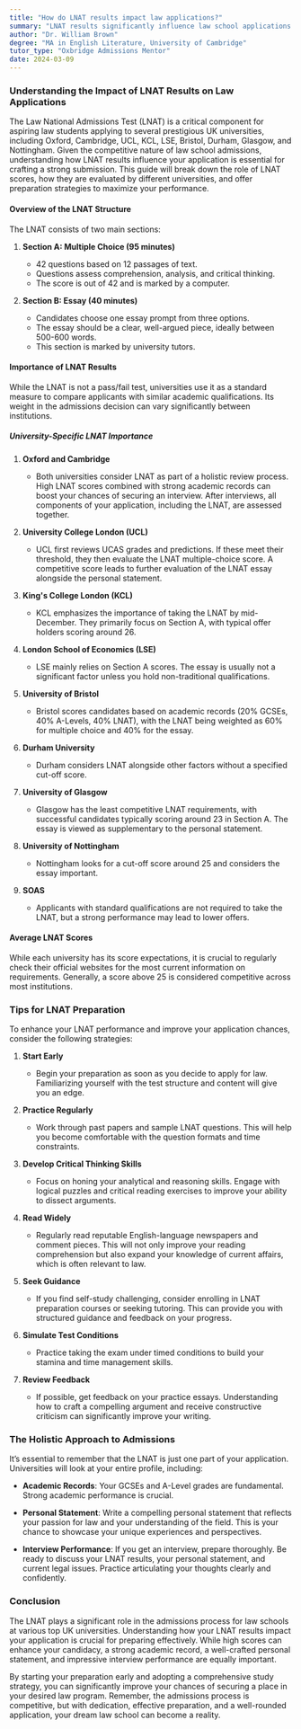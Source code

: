 ```yaml
---
title: "How do LNAT results impact law applications?"
summary: "LNAT results significantly influence law school applications in the UK, impacting admissions at top universities like Oxford, UCL, and KCL."
author: "Dr. William Brown"
degree: "MA in English Literature, University of Cambridge"
tutor_type: "Oxbridge Admissions Mentor"
date: 2024-03-09
---
```


### Understanding the Impact of LNAT Results on Law Applications

The Law National Admissions Test (LNAT) is a critical component for aspiring law students applying to several prestigious UK universities, including Oxford, Cambridge, UCL, KCL, LSE, Bristol, Durham, Glasgow, and Nottingham. Given the competitive nature of law school admissions, understanding how LNAT results influence your application is essential for crafting a strong submission. This guide will break down the role of LNAT scores, how they are evaluated by different universities, and offer preparation strategies to maximize your performance.

#### Overview of the LNAT Structure

The LNAT consists of two main sections:

1. **Section A: Multiple Choice (95 minutes)**
   - 42 questions based on 12 passages of text.
   - Questions assess comprehension, analysis, and critical thinking.
   - The score is out of 42 and is marked by a computer.

2. **Section B: Essay (40 minutes)**
   - Candidates choose one essay prompt from three options.
   - The essay should be a clear, well-argued piece, ideally between 500-600 words.
   - This section is marked by university tutors.

#### Importance of LNAT Results

While the LNAT is not a pass/fail test, universities use it as a standard measure to compare applicants with similar academic qualifications. Its weight in the admissions decision can vary significantly between institutions.

##### University-Specific LNAT Importance

1. **Oxford and Cambridge**
   - Both universities consider LNAT as part of a holistic review process. High LNAT scores combined with strong academic records can boost your chances of securing an interview. After interviews, all components of your application, including the LNAT, are assessed together.

2. **University College London (UCL)**
   - UCL first reviews UCAS grades and predictions. If these meet their threshold, they then evaluate the LNAT multiple-choice score. A competitive score leads to further evaluation of the LNAT essay alongside the personal statement.

3. **King's College London (KCL)**
   - KCL emphasizes the importance of taking the LNAT by mid-December. They primarily focus on Section A, with typical offer holders scoring around 26.

4. **London School of Economics (LSE)**
   - LSE mainly relies on Section A scores. The essay is usually not a significant factor unless you hold non-traditional qualifications.

5. **University of Bristol**
   - Bristol scores candidates based on academic records (20% GCSEs, 40% A-Levels, 40% LNAT), with the LNAT being weighted as 60% for multiple choice and 40% for the essay.

6. **Durham University**
   - Durham considers LNAT alongside other factors without a specified cut-off score.

7. **University of Glasgow**
   - Glasgow has the least competitive LNAT requirements, with successful candidates typically scoring around 23 in Section A. The essay is viewed as supplementary to the personal statement.

8. **University of Nottingham**
   - Nottingham looks for a cut-off score around 25 and considers the essay important.

9. **SOAS**
   - Applicants with standard qualifications are not required to take the LNAT, but a strong performance may lead to lower offers.

#### Average LNAT Scores

While each university has its score expectations, it is crucial to regularly check their official websites for the most current information on requirements. Generally, a score above 25 is considered competitive across most institutions.

### Tips for LNAT Preparation

To enhance your LNAT performance and improve your application chances, consider the following strategies:

1. **Start Early**
   - Begin your preparation as soon as you decide to apply for law. Familiarizing yourself with the test structure and content will give you an edge.

2. **Practice Regularly**
   - Work through past papers and sample LNAT questions. This will help you become comfortable with the question formats and time constraints.

3. **Develop Critical Thinking Skills**
   - Focus on honing your analytical and reasoning skills. Engage with logical puzzles and critical reading exercises to improve your ability to dissect arguments.

4. **Read Widely**
   - Regularly read reputable English-language newspapers and comment pieces. This will not only improve your reading comprehension but also expand your knowledge of current affairs, which is often relevant to law.

5. **Seek Guidance**
   - If you find self-study challenging, consider enrolling in LNAT preparation courses or seeking tutoring. This can provide you with structured guidance and feedback on your progress.

6. **Simulate Test Conditions**
   - Practice taking the exam under timed conditions to build your stamina and time management skills.

7. **Review Feedback**
   - If possible, get feedback on your practice essays. Understanding how to craft a compelling argument and receive constructive criticism can significantly improve your writing.

### The Holistic Approach to Admissions

It’s essential to remember that the LNAT is just one part of your application. Universities will look at your entire profile, including:

- **Academic Records**: Your GCSEs and A-Level grades are fundamental. Strong academic performance is crucial.
  
- **Personal Statement**: Write a compelling personal statement that reflects your passion for law and your understanding of the field. This is your chance to showcase your unique experiences and perspectives.

- **Interview Performance**: If you get an interview, prepare thoroughly. Be ready to discuss your LNAT results, your personal statement, and current legal issues. Practice articulating your thoughts clearly and confidently.

### Conclusion

The LNAT plays a significant role in the admissions process for law schools at various top UK universities. Understanding how your LNAT results impact your application is crucial for preparing effectively. While high scores can enhance your candidacy, a strong academic record, a well-crafted personal statement, and impressive interview performance are equally important.

By starting your preparation early and adopting a comprehensive study strategy, you can significantly improve your chances of securing a place in your desired law program. Remember, the admissions process is competitive, but with dedication, effective preparation, and a well-rounded application, your dream law school can become a reality.
    